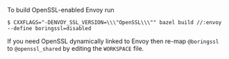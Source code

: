 To build OpenSSL-enabled Envoy run

```
$ CXXFLAGS="-DENVOY_SSL_VERSION=\\\"OpenSSL\\\"" bazel build //:envoy --define boringssl=disabled
```

If you need OpenSSL dynamically linked to Envoy then re-map `@boringssl` to
`@openssl_shared` by editing the `WORKSPACE` file.
